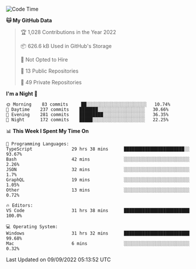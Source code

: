 <!--START_SECTION:waka-->
![Code Time](http://img.shields.io/badge/Code%20Time-2%2C944%20hrs%2016%20mins-blue)

**🐱 My GitHub Data** 

> 🏆 1,028 Contributions in the Year 2022
 > 
> 📦 626.6 kB Used in GitHub's Storage 
 > 
> 🚫 Not Opted to Hire
 > 
> 📜 13 Public Repositories 
 > 
> 🔑 49 Private Repositories  
 > 
**I'm a Night 🦉** 

```text
🌞 Morning    83 commits     ██░░░░░░░░░░░░░░░░░░░░░░░   10.74% 
🌆 Daytime    237 commits    ███████░░░░░░░░░░░░░░░░░░   30.66% 
🌃 Evening    281 commits    █████████░░░░░░░░░░░░░░░░   36.35% 
🌙 Night      172 commits    █████░░░░░░░░░░░░░░░░░░░░   22.25%

```


📊 **This Week I Spent My Time On** 

```text
💬 Programming Languages: 
TypeScript               29 hrs 38 mins      ███████████████████████░░   93.67% 
Bash                     42 mins             ░░░░░░░░░░░░░░░░░░░░░░░░░   2.26% 
JSON                     32 mins             ░░░░░░░░░░░░░░░░░░░░░░░░░   1.7% 
GraphQL                  19 mins             ░░░░░░░░░░░░░░░░░░░░░░░░░   1.05% 
Other                    13 mins             ░░░░░░░░░░░░░░░░░░░░░░░░░   0.72%

🔥 Editors: 
VS Code                  31 hrs 38 mins      █████████████████████████   100.0%

💻 Operating System: 
Windows                  31 hrs 32 mins      █████████████████████████   99.68% 
Mac                      6 mins              ░░░░░░░░░░░░░░░░░░░░░░░░░   0.32%

```


 Last Updated on 09/09/2022 05:13:52 UTC
<!--END_SECTION:waka-->

